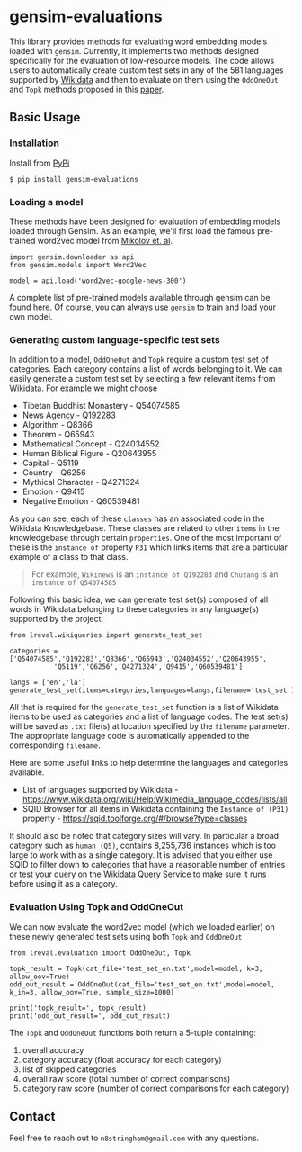 # gensim-evaluations
This library provides methods for evaluating word embedding models loaded with `gensim`. Currently, it implements two methods designed specifically for the evaluation of low-resource models. The code allows users to automatically create custom test sets in any of the 581 languages supported by [Wikidata](https://www.wikidata.org/wiki/Wikidata:Main_Page) and then to evaluate on them using the `OddOneOut` and `Topk` methods proposed in this [paper]().

## Basic Usage

### Installation

Install from [PyPi](https://pypi.org/)
    
    $ pip install gensim-evaluations

### Loading a model 
These methods have been designed for evaluation of embedding models loaded through Gensim.
As an example, we'll first load the famous pre-trained word2vec model from [Mikolov et. al](https://research.google/pubs/pub41224/).

    import gensim.downloader as api
    from gensim.models import Word2Vec

    model = api.load('word2vec-google-news-300')

A complete list of pre-trained models available through gensim can be found [here](https://github.com/RaRe-Technologies/gensim-data). Of course, you can always use `gensim` to train and load your own model.

### Generating custom language-specific test sets
In addition to a model, `OddOneOut` and `Topk` require a custom test set of categories. Each category contains a list of words belonging to it.
We can easily generate a custom test set by selecting a few relevant items from [Wikidata](https://www.wikidata.org/wiki/Wikidata:Main_Page).
For example we might choose

* Tibetan Buddhist Monastery - Q54074585
* News Agency - Q192283
* Algorithm - Q8366
* Theorem - Q65943
* Mathematical Concept - Q24034552
* Human Biblical Figure - Q20643955
* Capital - Q5119
* Country - Q6256
* Mythical Character - Q4271324
* Emotion - Q9415
* Negative Emotion - Q60539481

As you can see, each of these `classes` has an associated code in the Wikidata Knowledgebase. These classes are related to other `items` in the knowledgebase through certain `properties`. One of the most important of these is the `instance of` property `P31` which links items that are a particular example of a class to that class.

> For example, `Wikinews` is an `instance of Q192283` and `Chuzang` is an `instance of Q54074585` 

Following this basic idea, we can generate test set(s) composed of all words in Wikidata belonging to these categories in any language(s) supported by the project.

    from lreval.wikiqueries import generate_test_set

    categories = ['Q54074585','Q192283','Q8366','Q65943','Q24034552','Q20643955',
               'Q5119','Q6256','Q4271324','Q9415','Q60539481']

    langs = ['en','la']
    generate_test_set(items=categories,languages=langs,filename='test_set')

All that is required for the `generate_test_set` function is a list of Wikidata items to be used as categories and a list of language codes. The test set(s) will be saved as `.txt` file(s) at location specified by the `filename` parameter. The appropriate language code is automatically appended to the corresponding `filename`.

Here are some useful links to help determine the languages and categories available.
* List of languages supported by Wikidata - https://www.wikidata.org/wiki/Help:Wikimedia_language_codes/lists/all
* SQID Browser for all items in Wikidata containing the `Instance of (P31)` property - https://sqid.toolforge.org/#/browse?type=classes

It should also be noted that category sizes will vary. In particular a broad category such as `human (Q5)`, contains 8,255,736 instances which is too large to work with as a single category. It is advised that you either use SQID to filter down to categories that have a reasonable number of entries or test your query on the [Wikidata Query Service](https://query.wikidata.org/) to make sure it runs before using it as a category.

### Evaluation Using Topk and OddOneOut
We can now evaluate the word2vec model (which we loaded earlier) on these newly generated test sets using both `Topk` and `OddOneOut`
    
    from lreval.evaluation import OddOneOut, Topk

    topk_result = Topk(cat_file='test_set_en.txt',model=model, k=3, allow_oov=True)
    odd_out_result = OddOneOut(cat_file='test_set_en.txt',model=model, k_in=3, allow_oov=True, sample_size=1000)
    
    print('topk_result=', topk_result)
    print('odd_out_result=', odd_out_result)
    

The `Topk` and `OddOneOut` functions both return a 5-tuple containing:
1. overall accuracy
2. category accuracy (float accuracy for each category)
3. list of skipped categories
4. overall raw score (total number of correct comparisons)
5. category raw score (number of correct comparisons for each category)

## Contact
Feel free to reach out to `n8stringham@gmail.com` with any questions.
